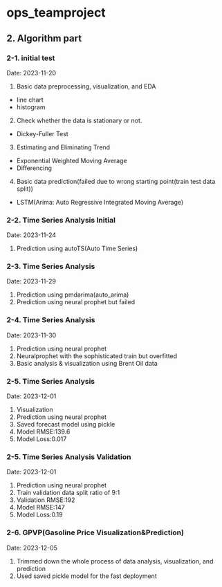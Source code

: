 # ops_teamproject

## 2. Algorithm part
### 2-1. initial test
Date: 2023-11-20
1. Basic data preprocessing, visualization, and EDA
  - line chart
  - histogram
2. Check whether the data is stationary or not.
  - Dickey-Fuller Test
3. Estimating and Eliminating Trend
  - Exponential Weighted Moving Average
  - Differencing
4. Basic data prediction(failed due to wrong starting point(train test data split))
- LSTM(Arima: Auto Regressive Integrated Moving Average)

### 2-2. Time Series Analysis Initial
Date: 2023-11-24
1. Prediction using autoTS(Auto Time Series)

### 2-3. Time Series Analysis 
Date: 2023-11-29
1. Prediction using pmdarima(auto_arima)
2. Prediction using neural prophet but failed

### 2-4. Time Series Analysis 
Date: 2023-11-30
1. Prediction using neural prophet
2. Neuralprophet with the sophisticated train but overfitted
3. Basic analysis & visualization using Brent Oil data

### 2-5. Time Series Analysis 
Date: 2023-12-01
1. Visualization
2. Prediction using neural prophet
3. Saved forecast model using pickle
4. Model RMSE:139.6
5. Model Loss:0.017

### 2-5. Time Series Analysis Validation 
Date: 2023-12-01
1. Prediction using neural prophet
2. Train validation data split ratio of 9:1
3. Validation RMSE:192
4. Model RMSE:147
5. Model Loss:0.19

### 2-6. GPVP(Gasoline Price Visualization&Prediction) 
Date: 2023-12-05
1. Trimmed down the whole process of data analysis, visualization, and prediction
2. Used saved pickle model for the fast deployment
